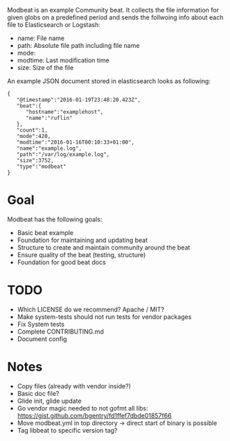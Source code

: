 Modbeat is an example Community beat. It collects the file information for given globs on a predefined period and sends the follwoing info about each file to Elasticsearch or Logstash:

* name: File name
* path: Absolute file path including file name
* mode:
* modtime: Last modification time
* size: Size of the file

An example JSON document stored in elasticsearch looks as following:

```
{
   "@timestamp":"2016-01-19T23:48:20.423Z",
   "beat":{
      "hostname":"examplehost",
      "name":"ruflin"
   },
   "count":1,
   "mode":420,
   "modtime":"2016-01-16T00:10:33+01:00",
   "name":"example.log",
   "path":"/var/log/example.log",
   "size":3752,
   "type":"modbeat"
}
```


# Goal

Modbeat has the following goals:

* Basic beat example
* Foundation for maintaining and updating beat
* Structure to create and maintain community around the beat
* Ensure quality of the beat (testing, structure)
* Foundation for good beat docs


# TODO

* Which LICENSE do we recommend? Apache / MIT?
* Make system-tests should not run tests for vendor packages
* Fix System tests
* Complete CONTRIBUTING.md
* Document config

# Notes

* Copy files (already with vendor inside?)
* Basic doc file?
* Glide init, glide update
* Go vendor magic needed to not gofmt all libs: https://gist.github.com/bgentry/fd1ffef7dbde01857f66
* Move modbeat.yml in top directory -> direct start of binary is possible
* Tag libbeat to specific version tag?
